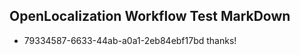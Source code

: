 ## OpenLocalization Workflow Test MarkDown
* 79334587-6633-44ab-a0a1-2eb84ebf17bd thanks!

<!--HONumber=Jul16_HO4-->


